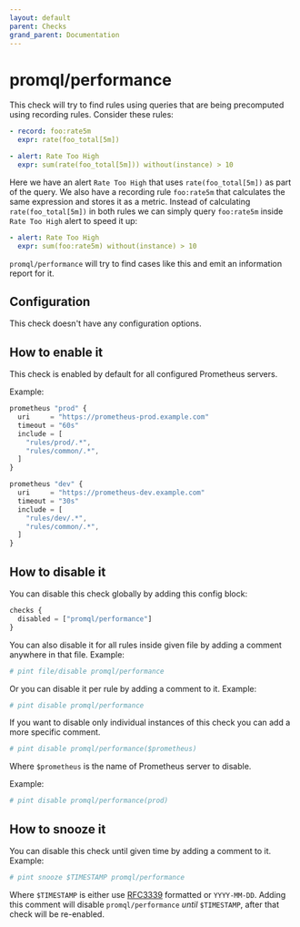 ```yaml
---
layout: default
parent: Checks
grand_parent: Documentation
---
```


# promql/performance

This check will try to find rules using queries that are being precomputed using recording rules.
Consider these rules:

```yaml
- record: foo:rate5m
  expr: rate(foo_total[5m])

- alert: Rate Too High
  expr: sum(rate(foo_total[5m])) without(instance) > 10
```

Here we have an alert `Rate Too High` that uses `rate(foo_total[5m])` as part of the query.
We also have a recording rule `foo:rate5m` that calculates the same expression and stores it
as a metric.
Instead of calculating `rate(foo_total[5m])` in both rules we can simply query `foo:rate5m` inside
`Rate Too High` alert to speed it up:

```yaml
- alert: Rate Too High
  expr: sum(foo:rate5m) without(instance) > 10
```

`promql/performance` will try to find cases like this and emit an information report for it.

## Configuration

This check doesn't have any configuration options.

## How to enable it

This check is enabled by default for all configured Prometheus servers.

Example:

```js
prometheus "prod" {
  uri     = "https://prometheus-prod.example.com"
  timeout = "60s"
  include = [
    "rules/prod/.*",
    "rules/common/.*",
  ]
}

prometheus "dev" {
  uri     = "https://prometheus-dev.example.com"
  timeout = "30s"
  include = [
    "rules/dev/.*",
    "rules/common/.*",
  ]
}
```

## How to disable it

You can disable this check globally by adding this config block:

```js
checks {
  disabled = ["promql/performance"]
}
```

You can also disable it for all rules inside given file by adding
a comment anywhere in that file. Example:

```yaml
# pint file/disable promql/performance
```

Or you can disable it per rule by adding a comment to it. Example:

```yaml
# pint disable promql/performance
```

If you want to disable only individual instances of this check
you can add a more specific comment.

```yaml
# pint disable promql/performance($prometheus)
```

Where `$prometheus` is the name of Prometheus server to disable.

Example:

```yaml
# pint disable promql/performance(prod)
```

## How to snooze it

You can disable this check until given time by adding a comment to it. Example:

```yaml
# pint snooze $TIMESTAMP promql/performance
```

Where `$TIMESTAMP` is either use [RFC3339](https://www.rfc-editor.org/rfc/rfc3339)
formatted  or `YYYY-MM-DD`.
Adding this comment will disable `promql/performance` *until* `$TIMESTAMP`, after that
check will be re-enabled.
